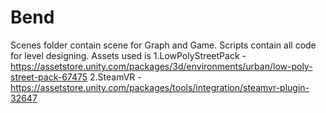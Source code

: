 # Bend
Scenes folder contain scene for Graph and Game.
Scripts contain all code for level designing.
Assets used is 
1.LowPolyStreetPack -https://assetstore.unity.com/packages/3d/environments/urban/low-poly-street-pack-67475
2.SteamVR -https://assetstore.unity.com/packages/tools/integration/steamvr-plugin-32647
